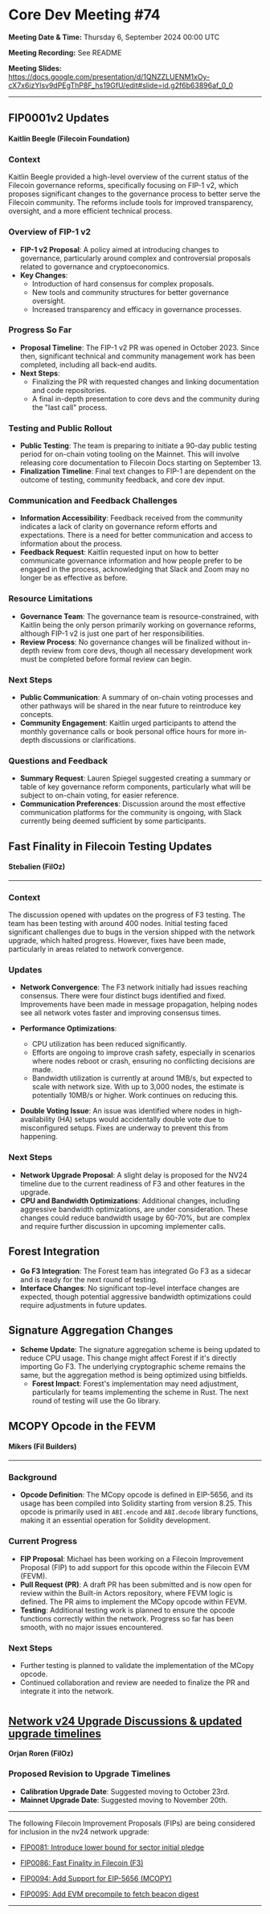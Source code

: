 # Core Dev Meeting #74 

**Meeting Date & Time:** Thursday 6, September 2024 00:00 UTC

**Meeting Recording:** See README

**Meeting Slides:** https://docs.google.com/presentation/d/1QNZZLUENM1xOy-cX7x6izYlsv9dPEgThP8F_hs19GfU/edit#slide=id.g2f6b63896af_0_0



---

## FIP0001v2 Updates  
#### Kaitlin Beegle (Filecoin Foundation)

### Context
Kaitlin Beegle provided a high-level overview of the current status of the Filecoin governance reforms, specifically focusing on FIP-1 v2, which proposes significant changes to the governance process to better serve the Filecoin community. The reforms include tools for improved transparency, oversight, and a more efficient technical process.

### Overview of FIP-1 v2
- **FIP-1 v2 Proposal**: A policy aimed at introducing changes to governance, particularly around complex and controversial proposals related to governance and cryptoeconomics.
- **Key Changes**: 
  - Introduction of hard consensus for complex proposals.
  - New tools and community structures for better governance oversight.
  - Increased transparency and efficacy in governance processes.

### Progress So Far
- **Proposal Timeline**: The FIP-1 v2 PR was opened in October 2023. Since then, significant technical and community management work has been completed, including all back-end audits.
- **Next Steps**:
  - Finalizing the PR with requested changes and linking documentation and code repositories.
  - A final in-depth presentation to core devs and the community during the "last call" process.

### Testing and Public Rollout
- **Public Testing**: The team is preparing to initiate a 90-day public testing period for on-chain voting tooling on the Mainnet. This will involve releasing core documentation to Filecoin Docs starting on September 13.
- **Finalization Timeline**: Final text changes to FIP-1 are dependent on the outcome of testing, community feedback, and core dev input.

### Communication and Feedback Challenges
- **Information Accessibility**: Feedback received from the community indicates a lack of clarity on governance reform efforts and expectations. There is a need for better communication and access to information about the process.
- **Feedback Request**: Kaitlin requested input on how to better communicate governance information and how people prefer to be engaged in the process, acknowledging that Slack and Zoom may no longer be as effective as before.

### Resource Limitations
- **Governance Team**: The governance team is resource-constrained, with Kaitlin being the only person primarily working on governance reforms, although FIP-1 v2 is just one part of her responsibilities.
- **Review Process**: No governance changes will be finalized without in-depth review from core devs, though all necessary development work must be completed before formal review can begin.

### Next Steps
- **Public Communication**: A summary of on-chain voting processes and other pathways will be shared in the near future to reintroduce key concepts.
- **Community Engagement**: Kaitlin urged participants to attend the monthly governance calls or book personal office hours for more in-depth discussions or clarifications.

### Questions and Feedback
- **Summary Request**: Lauren Spiegel suggested creating a summary or table of key governance reform components, particularly what will be subject to on-chain voting, for easier reference.
- **Communication Preferences**: Discussion around the most effective communication platforms for the community is ongoing, with Slack currently being deemed sufficient by some participants.







## Fast Finality in Filecoin Testing Updates
#### Stebalien (FilOz)
---
### Context
The discussion opened with updates on the progress of F3 testing. The team has been testing with around 400 nodes. Initial testing faced significant challenges due to bugs in the version shipped with the network upgrade, which halted progress. However, fixes have been made, particularly in areas related to network convergence.

### Updates
- **Network Convergence**: The F3 network initially had issues reaching consensus. There were four distinct bugs identified and fixed. Improvements have been made in message propagation, helping nodes see all network votes faster and improving consensus times.
- **Performance Optimizations**: 
  - CPU utilization has been reduced significantly.
  - Efforts are ongoing to improve crash safety, especially in scenarios where nodes reboot or crash, ensuring no conflicting decisions are made.
  - Bandwidth utilization is currently at around 1MB/s, but expected to scale with network size. With up to 3,000 nodes, the estimate is potentially 10MB/s or higher. Work continues on reducing this.

- **Double Voting Issue**: An issue was identified where nodes in high-availability (HA) setups would accidentally double vote due to misconfigured setups. Fixes are underway to prevent this from happening.

### Next Steps
- **Network Upgrade Proposal**: A slight delay is proposed for the NV24 timeline due to the current readiness of F3 and other features in the upgrade.
- **CPU and Bandwidth Optimizations**: Additional changes, including aggressive bandwidth optimizations, are under consideration. These changes could reduce bandwidth usage by 60-70%, but are complex and require further discussion in upcoming implementer calls.

## Forest Integration

- **Go F3 Integration**: The Forest team has integrated Go F3 as a sidecar and is ready for the next round of testing.
- **Interface Changes**: No significant top-level interface changes are expected, though potential aggressive bandwidth optimizations could require adjustments in future updates.

## Signature Aggregation Changes

- **Scheme Update**: The signature aggregation scheme is being updated to reduce CPU usage. This change might affect Forest if it's directly importing Go F3. The underlying cryptographic scheme remains the same, but the aggregation method is being optimized using bitfields. 
  - **Forest Impact**: Forest's implementation may need adjustment, particularly for teams implementing the scheme in Rust. The next round of testing will use the Go library.


## MCOPY Opcode in the FEVM
#### Mikers (Fil Builders)
---
### Background
- **Opcode Definition**: The MCopy opcode is defined in EIP-5656, and its usage has been compiled into Solidity starting from version 8.25. This opcode is primarily used in `ABI.encode` and `ABI.decode` library functions, making it an essential operation for Solidity development.
  
### Current Progress
- **FIP Proposal**: Michael has been working on a Filecoin Improvement Proposal (FIP) to add support for this opcode within the Filecoin EVM (FEVM).
- **Pull Request (PR)**: A draft PR has been submitted and is now open for review within the Built-in Actors repository, where FEVM logic is defined. The PR aims to implement the MCopy opcode within FEVM.
- **Testing**: Additional testing work is planned to ensure the opcode functions correctly within the network. Progress so far has been smooth, with no major issues encountered.

### Next Steps
- Further testing is planned to validate the implementation of the MCopy opcode.
- Continued collaboration and review are needed to finalize the PR and integrate it into the network.
# 
## [Network v24 Upgrade Discussions & updated upgrade timelines](https://github.com/filecoin-project/core-devs/discussions/150#discussioncomment-10518310)
**Orjan Roren (FilOz)**

### Proposed Revision to Upgrade Timelines

- **Calibration Upgrade Date**: Suggested moving to October 23rd.
- **Mainnet Upgrade Date**: Suggested moving to November 20th.

---



The following Filecoin Improvement Proposals (FIPs) are being considered for inclusion in the nv24 network upgrade:

- [FIP0081: Introduce lower bound for sector initial pledge](https://github.com/filecoin-project/FIPs/blob/master/FIPS/fip-0081.md)

- [FIP0086: Fast Finality in Filecoin (F3)](https://github.com/filecoin-project/FIPs/blob/master/FIPS/fip-0086.md)

- [FIP0094: Add Support for EIP-5656 (MCOPY)](https://github.com/filecoin-project/FIPs/blob/master/FIPS/fip-0094.md) 
- [FIP0095: Add EVM precompile to fetch beacon digest](https://github.com/filecoin-project/FIPs/blob/master/FIPS/fip-0095.md)









---
